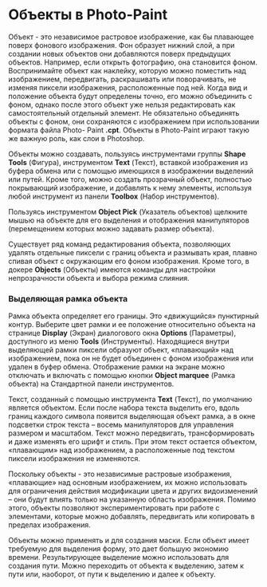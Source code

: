 # Объекты в Photo-Paint

Объект - это независимое растровое изображение, как 6ы плавающее поверх фонового изображения. Фон образует нижний слой, а при создании новых объектов они добавляются поверх предыдущих объектов. Например, если открыть фотографию, она становится фоном. Воспринимайте объект как наклейку, которую можно поместить над изображением, передвигать, раскрашивать или поворачивать, не изменяя пиксели изображения, расположенные под ней. Когда вид и положение объекта будут определены точно, его можно объединить с фоном, однако после этого объект уже нельзя редактировать как самостоятельный отдельный элемент. Не обязательно объединять объекты с фоном, они сохраняются с изображением при использовании формата файла Photo- Paint **.cpt**. Объекты в Photo-Paint играют такую же важную роль, как слои в Photoshop.

Объекты можно создавать, пользуясь инструментами группы **Shape Tools** (Фигура), инструментом **Text** (Текст), вставкой изображения из буфера обмена или с помощью имеющихся в изображении выделений или путей. Кроме того, можно создать прозрачный объект, полностью покрывающий изображение, и добавлять к нему элементы, используя любой инструмент из панели **Toolbox** (Набор инструментов).

Пользуясь инструментом **Object Pick** (Указатель объектов) щелкните мышью на объекте для его выделения и отображения манипуляторов (перемещением которых можно задавать размер объекта).

Существует ряд команд редактирования объекта, позволяющих удалять отдельные пиксели с границ объекта и размывать края, плавно спивая объект с окружающим его фоном изображения. Кроме того, в докере **Objects** (Объекты) имеются команды для настройки непрозрачности объекта и выбора режима слияния.

### Выделяющая рамка объекта

Рамка объекта определяет его границы. Это «движущийся» пунктирный контур. Выберите цвет рамки и ее положение относительно объекта на странице **Display** (Экран) диалогового окна **Options** (Параметры), доступного из меню **Tools** (Инструменты). Находящиеся внутри выделяющей рамки пиксели образуют объект, «плавающий» над изображением, пока он не будет объединен с фоном изображения или удален в буфер обмена. Отображение рамки на экране можно отключать и включать с помощью кнопки **Object marquee** (Рамка объекта) на Стандартной панели инструментов.

Текст, созданный с помощью инструмента **Text** (Текст), по умолчанию является объектом. Если после набора текста выделить его, вдоль границ каждого символа появится выделяющая объект рамка, а в окне подсветки строк текста – восемь манипуляторов для управления размером и масштабом. Текст можно передвигать, трансформировать и даже изменять его шрифт и стиль. При этом текст остается объектом, «плавающим» над изображением, а расположенные под текстом пиксели изображения не изменяются.

Поскольку объекты - это независимые растровые изображения, «плавающие» над основным изображением, их можно использовать для ограничения действия модификации цвета и других видоизменений – они будут влиять только на указанную область изображения. Помимо этого, объекты позволяют экспериментировать при работе с элементами, которые можно добавлять, передвигать или копировать в пределах изображения.

Объекты можно применять и для создания маски. Если объект имеет требуемую для выделения форму, это дает большую экономию времени. Результирующее выделение можно использовать для создания пути. Можно переходить от объекта к выделению, затем к пути или, наоборот, от пути к выделению и далее к объекту.